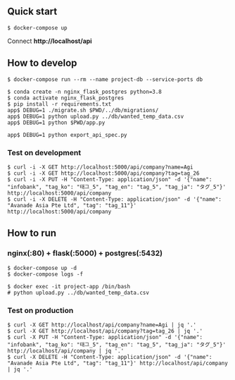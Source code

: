 ## Quick start

```shell
$ docker-compose up
```
Connect **http://localhost/api**

## How to develop

```shell
$ docker-compose run --rm --name project-db --service-ports db
```

```shell
$ conda create -n nginx_flask_postgres python=3.8
$ conda activate nginx_flask_postgres
$ pip install -r requirements.txt
app$ DEBUG=1 ./migrate.sh $PWD/../db/migrations/
app$ DEBUG=1 python upload.py ../db/wanted_temp_data.csv
app$ DEBUG=1 python $PWD/app.py
```

```shell
app$ DEBUG=1 python export_api_spec.py
```

### Test on development

```shell
$ curl -i -X GET http://localhost:5000/api/company?name=Agi
$ curl -i -X GET http://localhost:5000/api/company?tag=tag_26
$ curl -i -X PUT -H "Content-Type: application/json" -d '{"name": "infobank", "tag_ko": "태그_5", "tag_en": "tag_5", "tag_ja": "タグ_5"}' http://localhost:5000/api/company
$ curl -i -X DELETE -H "Content-Type: application/json" -d '{"name": "Avanade Asia Pte Ltd", "tag": "tag_11"}' http://localhost:5000/api/company
```

## How to run

### nginx(:80) + flask(:5000) + postgres(:5432)

```shell
$ docker-compose up -d
$ docker-compose logs -f
```

```shell
$ docker exec -it project-app /bin/bash
# python upload.py ../db/wanted_temp_data.csv
```

### Test on production

```shell
$ curl -X GET http://localhost/api/company?name=Agi | jq '.'
$ curl -X GET http://localhost/api/company?tag=tag_26 | jq '.'
$ curl -X PUT -H "Content-Type: application/json" -d '{"name": "infobank", "tag_ko": "태그_5", "tag_en": "tag_5", "tag_ja": "タグ_5"}' http://localhost/api/company | jq '.'
$ curl -X DELETE -H "Content-Type: application/json" -d '{"name": "Avanade Asia Pte Ltd", "tag": "tag_11"}' http://localhost/api/company | jq '.'
```
